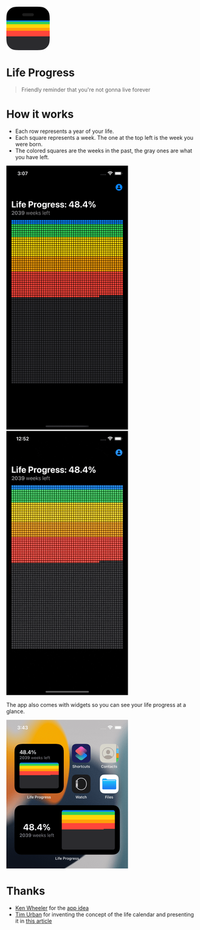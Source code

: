 ![](Misc/AppIcon.png)
# Life Progress
> Friendly reminder that you're not gonna live forever

# How it works
- Each row represents a year of your life.
- Each square represents a week. The one at the top left is the week you were born.
- The colored squares are the weeks in the past, the gray ones are what you have left.

![](Misc/Home.png) ![](Misc/Demo.gif)

The app also comes with widgets so you can see your life progress at a glance.

![](Misc/Widget.png)

# Thanks
- [Ken Wheeler](https://twitter.com/ken_wheeler) for the [app idea](https://twitter.com/tienphaw/status/1533797664432615424)
- [Tim Urban](https://twitter.com/waitbutwhy) for inventing the concept of the life calendar and presenting it in [this article](https://waitbutwhy.com/2014/05/life-weeks.html)